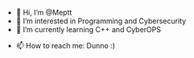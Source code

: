 - 👋 Hi, I’m @Meptt
- 👀 I’m interested in Programming and Cybersecurity
- 🌱 I’m currently learning C++ and CyberOPS
<!-- - 💞️ I’m looking to collaborate on ... -->
- 📫 How to reach me: Dunno :)

<!---
Meptt/Meptt is a ✨ special ✨ repository because its `README.md` (this file) appears on your GitHub profile.
You can click the Preview link to take a look at your changes.
--->
